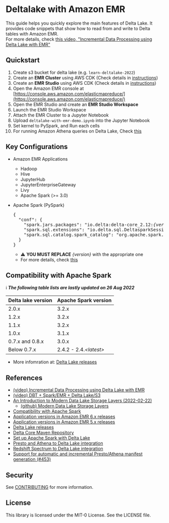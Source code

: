 # Deltalake with Amazon EMR

This guide helps you quickly explore the main features of Delta Lake.
It provides code snippets that show how to read from and write to Delta tables with Amazon EMR.
<br/>For more details, check [this video, "Incremental Data Processing using Delta Lake with EMR"](https://youtu.be/l1lDAh2bKsU?t=245)

## Quickstart

1. Create s3 bucket for delta lake (e.g. `learn-deltalake-2022`)
2. Create an **EMR Cluster** using AWS CDK (Check details in [instructions](./cdk-stacks/emr-cluster/INSTRUCTIONS.md))
3. Create an **EMR Studio** using AWS CDK (Check details in [instructions](./cdk-stacks/emr-studio/INSTRUCTIONS.md))
4. Open the Amazon EMR console at [https://console.aws.amazon.com/elasticmapreduce/](https://console.aws.amazon.com/elasticmapreduce/)
5. Open the EMR Studio and create an **EMR Studio Workspace**
6. Launch the EMR Studio Workspace
7. Attach the EMR Cluster to a Jupyter Notebook
8. Upload `deltalake-with-emr-demo.ipynb` into the Jupyter Notebook
9. Set kernel to PySpark, and Run each cells
10. For running Amazon Athena queries on Delta Lake, Check [this](./amazon_athena_queries_on_deltalake.md)

## Key Configurations

- Amazon EMR Applications
  - Hadoop
  - Hive
  - JupyterHub
  - JupyterEnterpriseGateway
  - Livy
  - Apache Spark (>= 3.0)

- Apache Spark (PySpark)

  <pre>
  {
    "conf": {
      "spark.jars.packages": "io.delta:delta-core_2.12:<i>{version}</i>",
      "spark.sql.extensions": "io.delta.sql.DeltasparkSessionExtension",
      "spark.sql.catalog.spark_catalog": "org.apache.spark.sql.delta.catalog.DeltaCatalog",
    }
  }
  </pre>

  * :warning: **YOU MUST REPLACE** <i>{version}</i> with the appropriate one
  * For more details, check [this](https://docs.delta.io/latest/quick-start.html#set-up-apache-spark-with-delta-lake)

## Compatibility with Apache Spark

:information_source: **<i>The following table lists are lastly updated on 26 Aug 2022</i>**

| Delta lake version | Apache Spark version |
|--------------------|----------------------|
| 2.0.x | 3.2.x |
| 1.2.x | 3.2.x |
| 1.1.x | 3.2.x |
| 1.0.x | 3.1.x |
| 0.7.x and 0.8.x | 3.0.x |
| Below 0.7.x | 2.4.2 - 2.4.<i>\<latest\></i> |

 * More infomration at: [Delta Lake releases](https://docs.delta.io/latest/releases.html)

## References

 * [(video) Incremental Data Processing using Delta Lake with EMR](https://youtu.be/l1lDAh2bKsU)
 * [(video) DBT + Spark/EMR + Delta Lake/S3](https://youtu.be/B1zEKtoD8QY)
 * [An Introduction to Modern Data Lake Storage Layers (2022-02-22)](https://dacort.dev/posts/modern-data-lake-storage-layers/)
   * [(github) Modern Data Lake Storage Layers](https://github.com/dacort/modern-data-lake-storage-layers)
 * [Compatibility with Apache Spark](https://docs.delta.io/latest/releases.html#compatibility-with-apache-spark)
 * [Application versions in Amazon EMR 6.x releases](https://docs.aws.amazon.com/emr/latest/ReleaseGuide/emr-release-app-versions-6.x.html)
 * [Application versions in Amazon EMR 5.x releases](https://docs.aws.amazon.com/emr/latest/ReleaseGuide/emr-release-app-versions-5.x.html)
 * [Delta Lake releases](https://docs.delta.io/latest/releases.html)
 * [Delta Core Maven Repository](https://mvnrepository.com/artifact/io.delta/delta-core)
 * [Set up Apache Spark with Delta Lake](https://docs.delta.io/latest/quick-start.html#set-up-apache-spark-with-delta-lake)
 * [Presto and Athena to Delta Lake integration](https://docs.delta.io/1.0.0/presto-integration.html)
 * [Redshift Spectrum to Delta Lake integration](https://docs.delta.io/1.0.0/redshift-spectrum-integration.html)
 * [Support for automatic and incremental Presto/Athena manifest generation (#453)](https://github.com/delta-io/delta/releases/tag/v0.7.0)

## Security

See [CONTRIBUTING](CONTRIBUTING.md#security-issue-notifications) for more information.

## License

This library is licensed under the MIT-0 License. See the LICENSE file.

